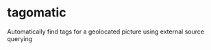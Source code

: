 tagomatic
=========

Automatically find tags for a geolocated picture using external source querying